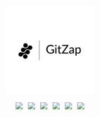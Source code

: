 <div align="center">
    <picture>
        <source media="(prefers-color-scheme: dark)" srcset="https://raw.githubusercontent.com/mohammadzainabbas/gitzap/main/assets/logo_light.png?raw=true">
        <source media="(prefers-color-scheme: light)" srcset="https://raw.githubusercontent.com/mohammadzainabbas/gitzap/main/assets/logo_dark.png?raw=true">
        <img alt="GitZap Icon" src="https://raw.githubusercontent.com/mohammadzainabbas/gitzap/main/assets/logo_dark.png?raw=true" width="40%">
    </picture>
</div>

<p align="center">
    <a href="https://play.rust-lang.org/"><img src="https://img.shields.io/badge/Rust-000000?style=flat&logo=rust&logoColor=white"></a>
    &nbsp;
    <a href="https://github.com/mohammadzainabbas/gitzap?tab=MIT-1-ov-file"><img src="https://badgen.net/github/license/mohammadzainabbas/gitzap?icon=github"></a>
    &nbsp;
    <a href="https://github.com/MedzikUser/HomeDisk"><img src="https://github.com/github/docs/actions/workflows/main.yml/badge.svg"></a>
    &nbsp;
    <a href="https://github.com/MedzikUser/HomeDisk"><img src="https://img.shields.io/github/workflow/status/MedzikUser/HomeDisk/Rust/main?style=flat-square"></a>
    &nbsp;
    <a href="https://homedisk-doc.vercel.app"><img src="https://img.shields.io/badge/docs.rs-66c2a5?style=flat-square&labelColor=555555&logo=docs.rs"></a>
    &nbsp;
    <a href="https://documenter.getpostman.com/view/23280189/VVk9dwRk"><img src="https://img.shields.io/badge/API_Docs-887BB0?style=flat-square&labelColor=555555&logo=postman"></a>
</p>